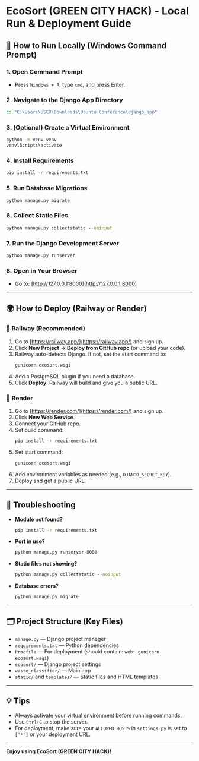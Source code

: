 # EcoSort (GREEN CITY HACK) - Local Run & Deployment Guide

## 🚀 How to Run Locally (Windows Command Prompt)

### 1. Open Command Prompt
- Press `Windows + R`, type `cmd`, and press Enter.

### 2. Navigate to the Django App Directory
```cmd
cd "C:\Users\USER\Downloads\Ubuntu Conference\django_app"
```

### 3. (Optional) Create a Virtual Environment
```cmd
python -m venv venv
venv\Scripts\activate
```

### 4. Install Requirements
```cmd
pip install -r requirements.txt
```

### 5. Run Database Migrations
```cmd
python manage.py migrate
```

### 6. Collect Static Files
```cmd
python manage.py collectstatic --noinput
```

### 7. Run the Django Development Server
```cmd
python manage.py runserver
```

### 8. Open in Your Browser
- Go to: [http://127.0.0.1:8000](http://127.0.0.1:8000)

---

## 🌍 How to Deploy (Railway or Render)

### 🚦 Railway (Recommended)
1. Go to [https://railway.app/](https://railway.app/) and sign up.
2. Click **New Project** → **Deploy from GitHub repo** (or upload your code).
3. Railway auto-detects Django. If not, set the start command to:
   ```bash
   gunicorn ecosort.wsgi
   ```
4. Add a PostgreSQL plugin if you need a database.
5. Click **Deploy**. Railway will build and give you a public URL.

### 🚦 Render
1. Go to [https://render.com/](https://render.com/) and sign up.
2. Click **New Web Service**.
3. Connect your GitHub repo.
4. Set build command:
   ```bash
   pip install -r requirements.txt
   ```
5. Set start command:
   ```bash
   gunicorn ecosort.wsgi
   ```
6. Add environment variables as needed (e.g., `DJANGO_SECRET_KEY`).
7. Deploy and get a public URL.

---

## 📝 Troubleshooting
- **Module not found?**
  ```cmd
  pip install -r requirements.txt
  ```
- **Port in use?**
  ```cmd
  python manage.py runserver 8080
  ```
- **Static files not showing?**
  ```cmd
  python manage.py collectstatic --noinput
  ```
- **Database errors?**
  ```cmd
  python manage.py migrate
  ```

---

## 🗂️ Project Structure (Key Files)
- `manage.py` — Django project manager
- `requirements.txt` — Python dependencies
- `Procfile` — For deployment (should contain: `web: gunicorn ecosort.wsgi`)
- `ecosort/` — Django project settings
- `waste_classifier/` — Main app
- `static/` and `templates/` — Static files and HTML templates

---

## 💡 Tips
- Always activate your virtual environment before running commands.
- Use `Ctrl+C` to stop the server.
- For deployment, make sure your `ALLOWED_HOSTS` in `settings.py` is set to `['*']` or your deployment URL.

---

**Enjoy using EcoSort (GREEN CITY HACK)!** 